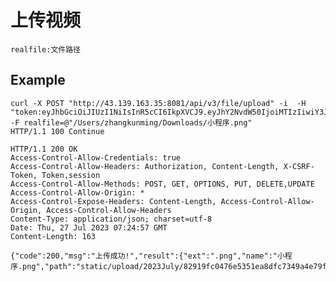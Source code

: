 # 上传视频

	realfile:文件路径

## Example

	curl -X POST "http://43.139.163.35:8081/api/v3/file/upload" -i  -H "token:eyJhbGciOiJIUzI1NiIsInR5cCI6IkpXVCJ9.eyJhY2NvdW50IjoiMTIzIiwiY3JlYXRlX3RpbWUiOjE2OTAzNzQwNDh9.v8EnBzvNZ9lPotme6RxevBMQfxw9HQkum3tQeBWKAMg"  -F realfile=@"/Users/zhangkunming/Downloads/小程序.png"
    HTTP/1.1 100 Continue

    HTTP/1.1 200 OK
    Access-Control-Allow-Credentials: true
    Access-Control-Allow-Headers: Authorization, Content-Length, X-CSRF-Token, Token,session
    Access-Control-Allow-Methods: POST, GET, OPTIONS, PUT, DELETE,UPDATE
    Access-Control-Allow-Origin: *
    Access-Control-Expose-Headers: Content-Length, Access-Control-Allow-Origin, Access-Control-Allow-Headers
    Content-Type: application/json; charset=utf-8
    Date: Thu, 27 Jul 2023 07:24:57 GMT
    Content-Length: 163

    {"code":200,"msg":"上传成功!","result":{"ext":".png","name":"小程序.png","path":"static/upload/2023July/82919fc0476e5351ea8dfc7349a4e79f.png","size":30947}}
